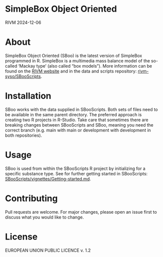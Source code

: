 SimpleBox Object Oriented
================
RIVM
2024-12-06

# About

SimpleBox Object Oriented (SBoo) is the latest version of SimpleBox
programmed in R. SimpleBox is a multimedia mass balance model of the
so-called ‘Mackay type’ (also called “box models”). More information can
be found on the [RIVM
website](https://www.rivm.nl/simplebox "simplebox") and in the data and
scripts repository:
[rivm-syso/SBooScripts](https://github.com/rivm-syso/SBooScripts "SBooScripts").

# Installation

SBoo works with the data supplied in SBooScripts. Both sets of files
need to be available in the same parent directory. The preferred
approach is creating two R projects in R-Studio. Take care that
sometimes there are breaking changes between SBooScripts and SBoo,
meaning you need the correct branch (e.g. main with main or development
with development in both repositories).

# Usage

SBoo is used from within the SBooScripts R project by initializing for a
specific substance type. See for further getting started in SBooScripts:
[SBooScripts/vignettes/Getting-started.md](https://github.com/rivm-syso/SBooScripts/blob/development/vignettes/Getting-started.md "getting started").

# Contributing

Pull requests are welcome. For major changes, please open an issue first
to discuss what you would like to change.

# License

EUROPEAN UNION PUBLIC LICENCE v. 1.2
